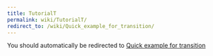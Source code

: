 ```yaml
---
title: TutorialT
permalink: wiki/TutorialT/
redirect_to: /wiki/Quick_example_for_transition/
---
```


You should automatically be redirected to [Quick example for transition](/wiki/Quick_example_for_transition/)
